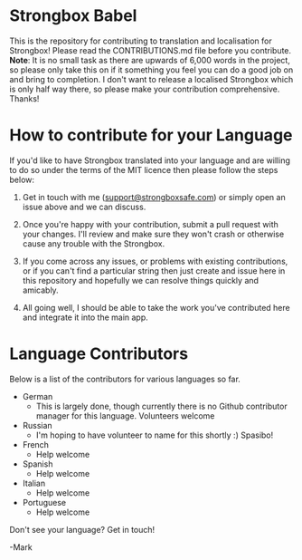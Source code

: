 # Strongbox Babel
This is the repository for contributing to translation and localisation for Strongbox! Please read the CONTRIBUTIONS.md file before you contribute. 
**Note**: It is no small task as there are upwards of 6,000 words in the project, so please only take this on if it something you feel you can do a good job on and bring to completion. I don't want to release a localised Strongbox which is only half way there, so please make your contribution comprehensive. Thanks!

# How to contribute for your Language
If you'd like to have Strongbox translated into your language and are willing to do so under the terms of the MIT licence then please follow the steps below:

1. Get in touch with me (support@strongboxsafe.com) or simply open an issue above and we can discuss.

2. Once you're happy with your contribution, submit a pull request with your changes. I'll review and make sure they won't crash or otherwise cause any trouble with the Strongbox.

3. If you come across any issues, or problems with existing contributions, or if you can't find a particular string then just create and issue here in this repository and hopefully we can resolve things quickly and amicably.

4. All going well, I should be able to take the work you've contributed here and integrate it into the main app.

# Language Contributors
Below is a list of the contributors for various languages so far.

- German
	- This is largely done, though currently there is no Github contributor manager for this language. Volunteers welcome
- Russian
	- I'm hoping to have volunteer to name for this shortly :) Spasibo!
- French
	- Help welcome
- Spanish
	- Help welcome
- Italian
	- Help welcome
- Portuguese
	- Help welcome

Don't see your language? Get in touch!

-Mark